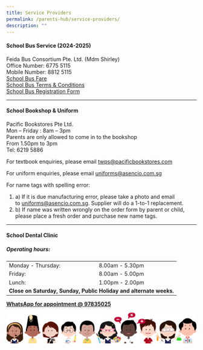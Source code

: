 ```yaml
---
title: Service Providers
permalink: /parents-hub/service-providers/
description: ""
---
```

#### School Bus Service (2024-2025)

Feida Bus Consortium Pte. Ltd. (Mdm Shirley)<br>
Office Number: 6775 5115 <br>
Mobile Number: 8812 5115 <br>
[School Bus Fare](/files/School%20Bus%20Services/twps_nte_price_schbus_2024.pdf) <br>
[School Bus Terms &amp; Conditions](/files/School%20Bus%20Services/schbus_tnc_feida.pdf) <br>
[School Bus Registration Form](/files/School%20Bus%20Services/schbus_reg_form_feida.pdf)
<hr>

#### School Bookshop &amp; Uniform

Pacific Bookstores Pte Ltd.  
Mon – Friday : 8am – 3pm  
Parents are only allowed to come in to the bookshop  
From 1.50pm to 3pm  
Tel: 6219 5886

For textbook enquiries, please email&nbsp;[twps@pacificbookstores.com](mailto:twps@pacificbookstores.com)

For uniform enquiries, please email&nbsp;[uniforms@asencio.com.sg](mailto:uniforms@asencio.com.sg)

For name tags with spelling error:

1.  a) If it is due manufacturing error, please take a photo and email to&nbsp;[uniforms@asencio.com.sg](mailto:uniforms@asencio.com.sg). Supplier will do a 1-to-1 replacement.
2.  b) If name was written wrongly on the order form by parent or child, please place a fresh order and purchase new name tags.

<hr>

#### School Dental Clinic
<h5>Operating hours:</h5>
<table>
	<tbody><tr>
		<td>Monday - Thursday:</td>
		<td>8.00am - 5.30pm</td>
	</tr>
	<tr>
		<td>Friday:</td>
		<td>8.00am - 5.00pm</td>
	</tr>
	<tr>
		<td>Lunch:</td>
		<td>1.00pm - 2.00pm</td>
	</tr>
	<tr>
		<td colspan="2"><b>Close on Saturday, Sunday, Public Holiday and alternate weeks.</b></td>
	</tr>
</tbody></table>
<b><u>WhatsApp for appointment @ 97835025</u></b>

![](/images/kids.png)